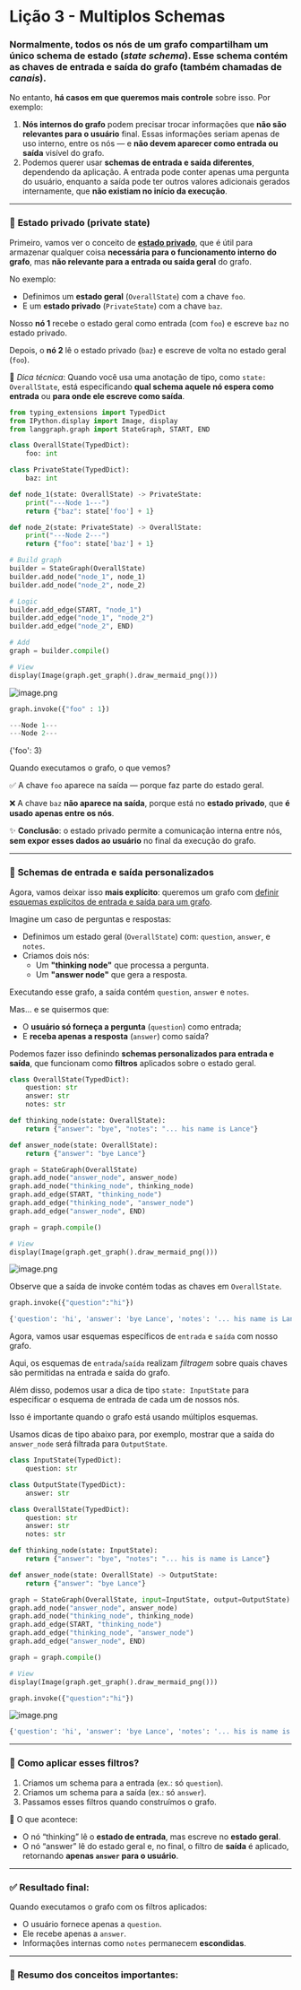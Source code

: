 # Lição 3 - Multiplos Schemas

### **Normalmente**, todos os nós de um grafo compartilham um **único schema de estado** (*state schema*). Esse schema contém as **chaves de entrada e saída** do grafo (também chamadas de *canais*).

No entanto, **há casos em que queremos mais controle** sobre isso. Por exemplo:

1. **Nós internos do grafo** podem precisar trocar informações que **não são relevantes para o usuário** final. Essas informações seriam apenas de uso interno, entre os nós — e **não devem aparecer como entrada ou saída** visível do grafo.
2. Podemos querer usar **schemas de entrada e saída diferentes**, dependendo da aplicação. A entrada pode conter apenas uma pergunta do usuário, enquanto a saída pode ter outros valores adicionais gerados internamente, que **não existiam no início da execução**.

---

### 🔐 **Estado privado (private state)**

Primeiro, vamos ver o conceito de [**estado privado**](https://langchain-ai.github.io/langgraph/how-tos/pass_private_state/), que é útil para armazenar qualquer coisa **necessária para o funcionamento interno do grafo**, mas **não relevante para a entrada ou saída geral** do grafo.

No exemplo:

- Definimos um **estado geral** (`OverallState`) com a chave `foo`.
- E um **estado privado** (`PrivateState`) com a chave `baz`.

Nosso **nó 1** recebe o estado geral como entrada (com `foo`) e escreve `baz` no estado privado.

Depois, o **nó 2** lê o estado privado (`baz`) e escreve de volta no estado geral (`foo`).

🧠 *Dica técnica*: Quando você usa uma anotação de tipo, como `state: OverallState`, está especificando **qual schema aquele nó espera como entrada** ou **para onde ele escreve como saída**.

```python
from typing_extensions import TypedDict
from IPython.display import Image, display
from langgraph.graph import StateGraph, START, END

class OverallState(TypedDict):
    foo: int

class PrivateState(TypedDict):
    baz: int

def node_1(state: OverallState) -> PrivateState:
    print("---Node 1---")
    return {"baz": state['foo'] + 1}

def node_2(state: PrivateState) -> OverallState:
    print("---Node 2---")
    return {"foo": state['baz'] + 1}

# Build graph
builder = StateGraph(OverallState)
builder.add_node("node_1", node_1)
builder.add_node("node_2", node_2)

# Logic
builder.add_edge(START, "node_1")
builder.add_edge("node_1", "node_2")
builder.add_edge("node_2", END)

# Add
graph = builder.compile()

# View
display(Image(graph.get_graph().draw_mermaid_png()))
```

![image.png](attachment:ed145ed8-228c-468c-9a9c-32c7cbd438c0:image.png)

```python
graph.invoke({"foo" : 1})
```

```python
---Node 1---
---Node 2---
```

{'foo': 3}

Quando executamos o grafo, o que vemos?

✅ A chave `foo` aparece na saída — porque faz parte do estado geral.

❌ A chave `baz` **não aparece na saída**, porque está no **estado privado**, que **é usado apenas entre os nós**.

✨ **Conclusão**: o estado privado permite a comunicação interna entre nós, **sem expor esses dados ao usuário** no final da execução do grafo.

---

### 🎯 **Schemas de entrada e saída personalizados**

Agora, vamos deixar isso **mais explícito**: queremos um grafo com [definir esquemas explícitos de entrada e saída para um grafo](https://langchain-ai.github.io/langgraph/how-tos/input_output_schema/?h=input+outp).

Imagine um caso de perguntas e respostas:

- Definimos um estado geral (`OverallState`) com: `question`, `answer`, e `notes`.
- Criamos dois nós:
    - Um **"thinking node"** que processa a pergunta.
    - Um **"answer node"** que gera a resposta.

Executando esse grafo, a saída contém `question`, `answer` e `notes`.

Mas... e se quisermos que:

- O **usuário só forneça a pergunta** (`question`) como entrada;
- E **receba apenas a resposta** (`answer`) como saída?

Podemos fazer isso definindo **schemas personalizados para entrada e saída**, que funcionam como **filtros** aplicados sobre o estado geral.

```python
class OverallState(TypedDict):
    question: str
    answer: str
    notes: str

def thinking_node(state: OverallState):
    return {"answer": "bye", "notes": "... his name is Lance"}

def answer_node(state: OverallState):
    return {"answer": "bye Lance"}

graph = StateGraph(OverallState)
graph.add_node("answer_node", answer_node)
graph.add_node("thinking_node", thinking_node)
graph.add_edge(START, "thinking_node")
graph.add_edge("thinking_node", "answer_node")
graph.add_edge("answer_node", END)

graph = graph.compile()

# View
display(Image(graph.get_graph().draw_mermaid_png()))
```

![image.png](attachment:875ae683-1a62-4b73-83eb-bbeab1bfcdd8:image.png)

Observe que a saída de invoke contém todas as chaves em `OverallState`.

```python
graph.invoke({"question":"hi"})
```

```python
{'question': 'hi', 'answer': 'bye Lance', 'notes': '... his name is Lance'}

```

Agora, vamos usar esquemas específicos de `entrada` e `saída` com nosso grafo.

Aqui, os esquemas de `entrada`/`saída` realizam *filtragem* sobre quais chaves são permitidas na entrada e saída do grafo.

Além disso, podemos usar a dica de tipo `state: InputState` para especificar o esquema de entrada de cada um de nossos nós.

Isso é importante quando o grafo está usando múltiplos esquemas.

Usamos dicas de tipo abaixo para, por exemplo, mostrar que a saída do `answer_node` será filtrada para `OutputState`.

```python
class InputState(TypedDict):
    question: str

class OutputState(TypedDict):
    answer: str

class OverallState(TypedDict):
    question: str
    answer: str
    notes: str

def thinking_node(state: InputState):
    return {"answer": "bye", "notes": "... his is name is Lance"}

def answer_node(state: OverallState) -> OutputState:
    return {"answer": "bye Lance"}

graph = StateGraph(OverallState, input=InputState, output=OutputState)
graph.add_node("answer_node", answer_node)
graph.add_node("thinking_node", thinking_node)
graph.add_edge(START, "thinking_node")
graph.add_edge("thinking_node", "answer_node")
graph.add_edge("answer_node", END)

graph = graph.compile()

# View
display(Image(graph.get_graph().draw_mermaid_png()))

graph.invoke({"question":"hi"})
```

![image.png](attachment:989eb20d-4741-4837-aaea-07fda237bdc8:image.png)

```python
{'question': 'hi', 'answer': 'bye Lance', 'notes': '... his is name is Lance'}
```

---

### 🧪 Como aplicar esses filtros?

1. Criamos um schema para a entrada (ex.: só `question`).
2. Criamos um schema para a saída (ex.: só `answer`).
3. Passamos esses filtros quando construímos o grafo.

🧠 O que acontece:

- O nó “thinking” lê o **estado de entrada**, mas escreve no **estado geral**.
- O nó “answer” lê do estado geral e, no final, o filtro de **saída** é aplicado, retornando **apenas `answer` para o usuário**.

---

### ✅ Resultado final:

Quando executamos o grafo com os filtros aplicados:

- O usuário fornece apenas a `question`.
- Ele recebe apenas a `answer`.
- Informações internas como `notes` permanecem **escondidas**.

---

### 📌 Resumo dos conceitos importantes: